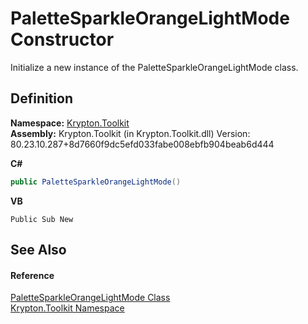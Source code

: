 # PaletteSparkleOrangeLightMode Constructor


Initialize a new instance of the PaletteSparkleOrangeLightMode class.



## Definition
**Namespace:** <a href="79d2eac2-21f4-54ff-7552-b20c33c30600.md">Krypton.Toolkit</a>  
**Assembly:** Krypton.Toolkit (in Krypton.Toolkit.dll) Version: 80.23.10.287+8d7660f9dc5efd033fabe008ebfb904beab6d444

**C#**
``` C#
public PaletteSparkleOrangeLightMode()
```
**VB**
``` VB
Public Sub New
```



## See Also


#### Reference
<a href="d33bea7a-b4d9-06d2-2b4c-bec33fd34a0f.md">PaletteSparkleOrangeLightMode Class</a>  
<a href="79d2eac2-21f4-54ff-7552-b20c33c30600.md">Krypton.Toolkit Namespace</a>  

